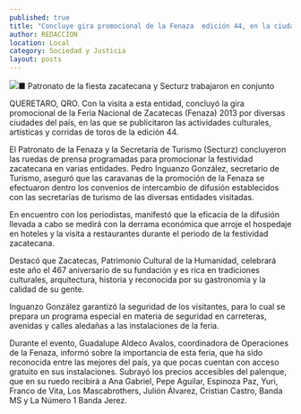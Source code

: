 ```yaml
---
published: true
title: "Concluye gira promocional de la Fenaza  edición 44, en la ciudad de Querétaro"
author: REDACCION
location: Local
category: Sociedad y Justicia
layout: posts
---
```


![](http://i.imgur.com/NSxqftlm.jpg)■ Patronato de la fiesta zacatecana y Secturz trabajaron en conjunto

QUERETARO, QRO. Con la visita a esta entidad, concluyó la gira promocional de la Feria Nacional de Zacatecas (Fenaza) 2013 por diversas ciudades del país, en las que se publicitaron las actividades culturales, artísticas y corridas de toros de la edición 44.

El Patronato de la Fenaza y la Secretaría de Turismo (Secturz) concluyeron las ruedas de prensa programadas para promocionar la festividad zacatecana en varias entidades.
Pedro Inguanzo González, secretario de Turismo, aseguró que las caravanas de la  promoción de la Fenaza se efectuaron dentro los convenios de intercambio de difusión establecidos con las secretarías de turismo de las diversas entidades visitadas.

En encuentro con los periodistas, manifestó que la eficacia de la difusión llevada a cabo se medirá con la derrama económica que arroje el hospedaje en hoteles y la visita a restaurantes durante el periodo de la festividad zacatecana.

Destacó que Zacatecas, Patrimonio Cultural de la Humanidad, celebrará este año el 467 aniversario de su fundación y es rica en tradiciones culturales, arquitectura, historia y reconocida por su gastronomía y la calidad de su gente.

Inguanzo González garantizó la seguridad de los visitantes, para lo cual se prepara un programa especial en materia de seguridad en carreteras, avenidas y calles aledañas a las instalaciones de la feria.

Durante el evento, Guadalupe Aldeco Avalos, coordinadora de Operaciones de la Fenaza, informó sobre la importancia de esta feria, que ha sido reconocida entre las mejores del país, ya que pocas cuentan con acceso gratuito en sus instalaciones. Subrayó los precios accesibles del palenque, que en su ruedo recibirá a Ana Gabriel, Pepe Aguilar, Espinoza Paz, Yuri, Franco de Vita, Los Mascabrothers, Julión Álvarez, Cristian Castro, Banda MS y La Número 1 Banda Jerez.
